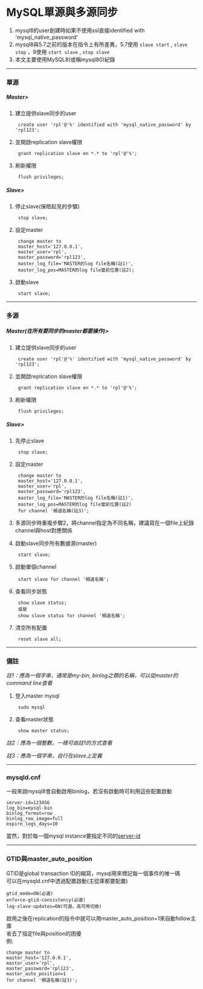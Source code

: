 # MySQL單源與多源同步

1. mysql8的user創建時如果不使用ssl直接identified with 'mysql_native_password'
2. mysql8與5.7之前的版本在指令上有所差異，5.7使用 `slave start` , `slave stop` ，8使用 `start slave` , `stop slave`
3. 本文主要使用MySQL8(或稱mysql80)紀錄

---

### 單源
##### Master>
1. 建立提供slave同步的user

        create user 'rpl'@'%' identified with 'mysql_native_password' by 'rpl123';

2. 並開啟replication slave權限

        grant replication slave on *.* to 'rpl'@'%';

3. 刷新權限

        flush privileges;


##### Slave>
1. 停止slave(保險起見的步驟)

        stop slave;

2. 設定master

        change master to
        master_host='127.0.0.1',
        master_user='rpl',
        master_password='rpl123',
        master_log_file='MASTER的log file名稱(註1)',
        master_log_pos=MASTER的log file當前位置(註2);

3. 啟動slave

        start slave;

---

### 多源
##### Master(在所有要同步的master都要操作)>
1. 建立提供slave同步的user

        create user 'rpl'@'%' identified with 'mysql_native_password' by 'rpl123';

2. 並開啟replication slave權限

        grant replication slave on *.* to 'rpl'@'%';

3. 刷新權限

        flush privileges;


##### Slave>
1. 先停止slave

        stop slave;

2. 設定master

        change master to
        master_host='127.0.0.1',
        master_user='rpl',
        master_password='rpl123',
        master_log_file='MASTER的log file名稱(註1)',
        master_log_pos=MASTER的log file當前位置(註2)
        for channel '頻道名稱(註3)';

3. 多源同步時重複步驟2，將channel指定為不同名稱，建議寫在一個file上紀錄channel與host對應關係

4. 啟動slave同步所有數據源(master)

        start slave;

5. 啟動單個channel

        start slave for channel '頻道名稱';

6. 查看同步狀態

        show slave status;
        或是
        show slave status for channel '頻道名稱';

7. 清空所有配置

        reset slave all;

---
### 備註

*註1：應為一個字串，通常是my-bin, binlog之類的名稱，可以從master的command line查看*
1. 登入master mysql

        sudo mysql

2. 查看master狀態

        show master status;

*註2：應為一個整數，一樣可由註1的方式查看*

*註3：應為一個字串，自行在slave上定義*

---
### mysqld.cnf
一般來說mysql8會自動啟用binlog，若沒有啟動時可利用這些配置啟動

    server-id=123456
    log_bin=mysql-bin
    binlog_format=row
    binlog_row_image=full
    expire_logs_days=10

當然，對於每一個mysql instance要指定不同的[server-id][1]

---
### GTID與master_auto_position
GTID是global transaction ID的縮寫，mysql用來標記每一個事件的唯一碼  
可以在mysqld.cnf中透過配置啟動(主從庫都要配置)

    gtid_mode=ON(必選)
    enforce-gtid-consistency(必選)
    log-slave-updates=ON(可選，高可用切換)

啟用之後在replication的指令中就可以用master_auto_position=1來自動follow主庫  
省去了指定file與position的困擾  
例:

    change master to
    master_host='127.0.0.1',
    master_user='rpl',
    master_password='rpl123',
    master_auto_position=1
    for channel '頻道名稱(註3)';


[1]: https://dev.mysql.com/doc/refman/8.0/en/replication-options.html#option_mysqld_server-id 'mysql document'
